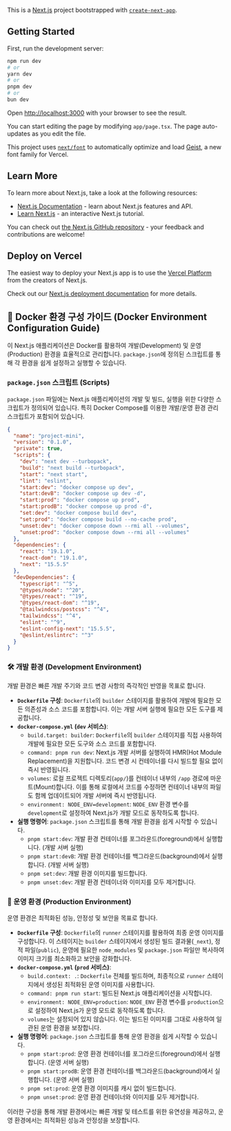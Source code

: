 This is a [Next.js](https://nextjs.org) project bootstrapped with [`create-next-app`](https://nextjs.org/docs/app/api-reference/cli/create-next-app).

## Getting Started

First, run the development server:

```bash
npm run dev
# or
yarn dev
# or
pnpm dev
# or
bun dev
```

Open [http://localhost:3000](http://localhost:3000) with your browser to see the result.

You can start editing the page by modifying `app/page.tsx`. The page auto-updates as you edit the file.

This project uses [`next/font`](https://nextjs.org/docs/app/building-your-application/optimizing/fonts) to automatically optimize and load [Geist](https://vercel.com/font), a new font family for Vercel.

## Learn More

To learn more about Next.js, take a look at the following resources:

- [Next.js Documentation](https://nextjs.js.org/docs) - learn about Next.js features and API.
- [Learn Next.js](https://nextjs.org/learn) - an interactive Next.js tutorial.

You can check out [the Next.js GitHub repository](https://github.com/vercel/next.js) - your feedback and contributions are welcome!

## Deploy on Vercel

The easiest way to deploy your Next.js app is to use the [Vercel Platform](https://vercel.com/new?utm_medium=default-template&filter=next.js&utm_source=create-next-app&utm_campaign=create-next-app-readme) from the creators of Next.js.

Check out our [Next.js deployment documentation](https://nextjs.org/docs/app/building-your-application/deploying) for more details.

## 🐳 Docker 환경 구성 가이드 (Docker Environment Configuration Guide)

이 Next.js 애플리케이션은 Docker를 활용하여 개발(Development) 및 운영(Production) 환경을 효율적으로 관리합니다. `package.json`에 정의된 스크립트를 통해 각 환경을 쉽게 설정하고 실행할 수 있습니다.

### `package.json` 스크립트 (Scripts)

`package.json` 파일에는 Next.js 애플리케이션의 개발 및 빌드, 실행을 위한 다양한 스크립트가 정의되어 있습니다. 특히 Docker Compose를 이용한 개발/운영 환경 관리 스크립트가 포함되어 있습니다.

```json
{
  "name": "project-mini",
  "version": "0.1.0",
  "private": true,
  "scripts": {
    "dev": "next dev --turbopack",
    "build": "next build --turbopack",
    "start": "next start",
    "lint": "eslint",
    "start:dev": "docker compose up dev",
    "start:devB": "docker compose up dev -d",
    "start:prod": "docker compose up prod",
    "start:prodB": "docker compose up prod -d",
    "set:dev": "docker compose build dev",
    "set:prod": "docker compose build --no-cache prod",
    "unset:dev": "docker compose down --rmi all --volumes",
    "unset:prod": "docker compose down --rmi all --volumes" 
  },
  "dependencies": {
    "react": "19.1.0",
    "react-dom": "19.1.0",
    "next": "15.5.5"
  },
  "devDependencies": {
    "typescript": "^5",
    "@types/node": "^20",
    "@types/react": "^19",
    "@types/react-dom": "^19",
    "@tailwindcss/postcss": "^4",
    "tailwindcss": "^4",
    "eslint": "^9",
    "eslint-config-next": "15.5.5",
    "@eslint/eslintrc": "^3"
  }
}
```

### 🛠️ 개발 환경 (Development Environment)

개발 환경은 빠른 개발 주기와 코드 변경 사항의 즉각적인 반영을 목표로 합니다.

*   **`Dockerfile` 구성**: `Dockerfile`의 `builder` 스테이지를 활용하여 개발에 필요한 모든 의존성과 소스 코드를 포함합니다. 이는 개발 서버 실행에 필요한 모든 도구를 제공합니다.
*   **`docker-compose.yml` (`dev` 서비스)**:
    *   `build.target: builder`: `Dockerfile`의 `builder` 스테이지를 직접 사용하여 개발에 필요한 모든 도구와 소스 코드를 포함합니다.
    *   `command: pnpm run dev`: Next.js 개발 서버를 실행하여 HMR(Hot Module Replacement)을 지원합니다. 코드 변경 시 컨테이너를 다시 빌드할 필요 없이 즉시 반영됩니다.
    *   `volumes`: 로컬 프로젝트 디렉토리(`app/`)를 컨테이너 내부의 `/app` 경로에 마운트(Mount)합니다. 이를 통해 로컬에서 코드를 수정하면 컨테이너 내부의 파일도 함께 업데이트되어 개발 서버에 즉시 반영됩니다.
    *   `environment: NODE_ENV=development`: `NODE_ENV` 환경 변수를 `development`로 설정하여 Next.js가 개발 모드로 동작하도록 합니다.
*   **실행 명령어**: `package.json` 스크립트를 통해 개발 환경을 쉽게 시작할 수 있습니다.
    *   `pnpm start:dev`: 개발 환경 컨테이너를 포그라운드(foreground)에서 실행합니다. (개발 서버 실행)
    *   `pnpm start:devB`: 개발 환경 컨테이너를 백그라운드(background)에서 실행합니다. (개발 서버 실행)
    *   `pnpm set:dev`: 개발 환경 이미지를 빌드합니다.
    *   `pnpm unset:dev`: 개발 환경 컨테이너와 이미지를 모두 제거합니다.

### 🚀 운영 환경 (Production Environment)

운영 환경은 최적화된 성능, 안정성 및 보안을 목표로 합니다.

*   **`Dockerfile` 구성**: `Dockerfile`의 `runner` 스테이지를 활용하여 최종 운영 이미지를 구성합니다. 이 스테이지는 `builder` 스테이지에서 생성된 빌드 결과물(`_next`), 정적 파일(`public`), 운영에 필요한 `node_modules` 및 `package.json` 파일만 복사하여 이미지 크기를 최소화하고 보안을 강화합니다.
*   **`docker-compose.yml` (`prod` 서비스)**:
    *   `build.context: .`: `Dockerfile` 전체를 빌드하며, 최종적으로 `runner` 스테이지에서 생성된 최적화된 운영 이미지를 사용합니다.
    *   `command: pnpm run start`: 빌드된 Next.js 애플리케이션을 시작합니다.
    *   `environment: NODE_ENV=production`: `NODE_ENV` 환경 변수를 `production`으로 설정하여 Next.js가 운영 모드로 동작하도록 합니다.
    *   `volumes`는 설정되어 있지 않습니다. 이는 빌드된 이미지를 그대로 사용하여 일관된 운영 환경을 보장합니다.
*   **실행 명령어**: `package.json` 스크립트를 통해 운영 환경을 쉽게 시작할 수 있습니다.
    *   `pnpm start:prod`: 운영 환경 컨테이너를 포그라운드(foreground)에서 실행합니다. (운영 서버 실행)
    *   `pnpm start:prodB`: 운영 환경 컨테이너를 백그라운드(background)에서 실행합니다. (운영 서버 실행)
    *   `pnpm set:prod`: 운영 환경 이미지를 캐시 없이 빌드합니다.
    *   `pnpm unset:prod`: 운영 환경 컨테이너와 이미지를 모두 제거합니다.

이러한 구성을 통해 개발 환경에서는 빠른 개발 및 테스트를 위한 유연성을 제공하고, 운영 환경에서는 최적화된 성능과 안정성을 보장합니다.
